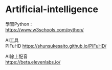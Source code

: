 # Artificial-intelligence  
學習Python :  
https://www.w3schools.com/python/  
  
AI工具  
PIFuHD https://shunsukesaito.github.io/PIFuHD/

AI線上配音  
https://beta.elevenlabs.io/  
